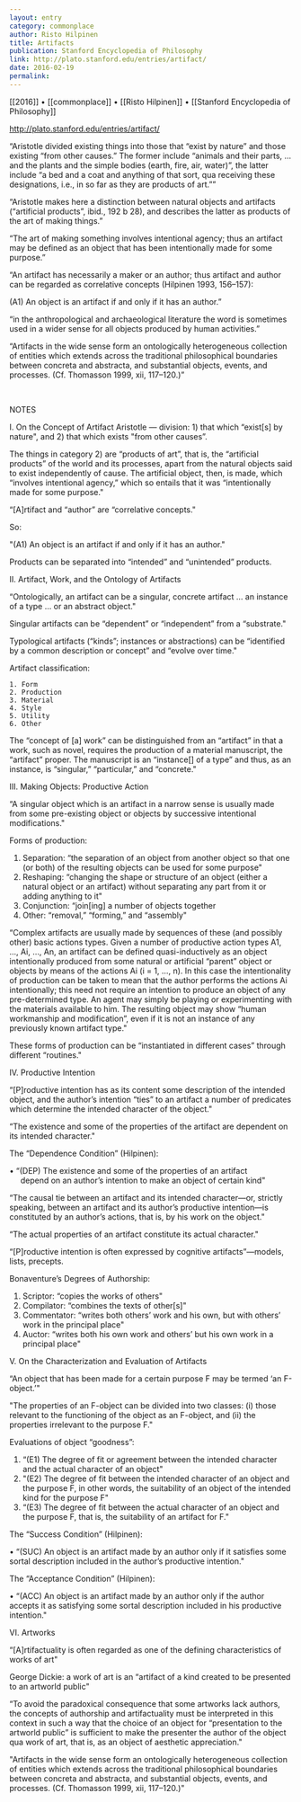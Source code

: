 ```yaml
---
layout: entry
category: commonplace
author: Risto Hilpinen
title: Artifacts
publication: Stanford Encyclopedia of Philosophy
link: http://plato.stanford.edu/entries/artifact/
date: 2016-02-19
permalink: 
---
```


[[2016]] • [[commonplace]] • [[Risto Hilpinen]] • [[Stanford Encyclopedia of Philosophy]]

http://plato.stanford.edu/entries/artifact/

“Aristotle divided existing things into those that “exist by nature” and those existing “from other causes.” The former include “animals and their parts, … and the plants and the simple bodies (earth, fire, air, water)”, the latter include “a bed and a coat and anything of that sort, qua receiving these designations, i.e., in so far as they are products of art.””

“Aristotle makes here a distinction between natural objects and artifacts (“artificial products”, ibid., 192 b 28), and describes the latter as products of the art of making things.”

“The art of making something involves intentional agency; thus an artifact may be defined as an object that has been intentionally made for some purpose.”

“An artifact has necessarily a maker or an author; thus artifact and author can be regarded as correlative concepts (Hilpinen 1993, 156–157):

(A1) An object is an artifact if and only if it has an author.”

“in the anthropological and archaeological literature the word is sometimes used in a wider sense for all objects produced by human activities.”

“Artifacts in the wide sense form an ontologically heterogeneous collection of entities which extends across the traditional philosophical boundaries between concreta and abstracta, and substantial objects, events, and processes. (Cf. Thomasson 1999, xii, 117–120.)”

<br>

NOTES

I. On the Concept of Artifact
Aristotle — division: 1) that which “exist[s] by nature", and 2) that which exists "from other causes”.

The things in category 2) are “products of art”, that is, the “artificial products” of the world and its processes, apart from the natural objects said to exist independently of cause.
The artificial object, then, is made, which “involves intentional agency,” which so entails that it was “intentionally made for some purpose."

“[A]rtifact and “author” are “correlative concepts."

So:

"(A1) An object is an artifact if and only if it has an author."

Products can be separated into “intended” and “unintended” products.

II. Artifact, Work, and the Ontology of Artifacts

“Ontologically, an artifact can be a singular, concrete artifact … an instance of a type … or an abstract object."

Singular artifacts can be “dependent” or “independent” from a “substrate."

Typological artifacts (“kinds”; instances or abstractions) can be “identified by a common description or concept” and “evolve over time."

Artifact classification:

	1. Form
	2. Production
	3. Material
	4. Style
	5. Utility
	6. Other

The “concept of [a] work” can be distinguished from an “artifact” in that a work, such as novel, requires the production of a material manuscript, the “artifact” proper. The manuscript is an “instance[] of a type” and thus, as an instance, is “singular,” “particular,” and “concrete."

III. Making Objects: Productive Action

“A singular object which is an artifact in a narrow sense is usually made from some pre-existing object or objects by successive intentional modifications."

Forms of production:

1. Separation: “the separation of an object from another object so that one (or both) of the resulting objects can be used for some purpose"
2. Reshaping: “changing the shape or structure of an object (either a natural object or an artifact) without separating any part from it or adding anything to it"
3. Conjunction: “join[ing] a number of objects together 	
4. Other: “removal,” “forming,” and “assembly"

“Complex artifacts are usually made by sequences of these (and possibly other) basic actions types. Given a number of productive action types A1, ..., Ai, …, An, an artifact can be defined quasi-inductively as an object intentionally produced from some natural or artificial “parent” object or objects by means of the actions Ai (i = 1, …, n). In this case the intentionality of production can be taken to mean that the author performs the actions Ai intentionally; this need not require an intention to produce an object of any pre-determined type. An agent may simply be playing or experimenting with the materials available to him. The resulting object may show “human workmanship and modification”, even if it is not an instance of any previously known artifact type."

These forms of production can be “instantiated in different cases” through different “routines."

IV. Productive Intention

“[P]roductive intention has as its content some description of the intended object, and the author’s intention “ties” to an artifact a number of predicates which determine the intended character of the object."

“The existence and some of the properties of the artifact are dependent on its intended character."

The “Dependence Condition” (Hilpinen):

• “(DEP) The existence and some of the properties of an artifact                depend on an author’s intention to make an object of certain kind"

“The causal tie between an artifact and its intended character—or, strictly speaking, between an artifact and its author’s productive intention—is constituted by an author’s actions, that is, by his work on the object."

“The actual properties of an artifact constitute its actual character."

“[P]roductive intention is often expressed by cognitive artifacts”—models, lists, precepts.

Bonaventure’s Degrees of Authorship:

1. Scriptor: “copies the works of others"
2. Compilator: “combines the texts of other[s]"
3. Commentator: “writes both others’ work and his own, but with others’ work in the principal place"
4. Auctor: “writes both his own work and others’ but his own work in a principal place"

V. On the Characterization and Evaluation of Artifacts

“An object that has been made for a certain purpose F may be termed ‘an F-object.’"

"The properties of an F-object can be divided into two classes: (i) those relevant to the functioning of the object as an F-object, and (ii) the properties irrelevant to the purpose F."

Evaluations of object “goodness”:

1. “(E1) The degree of fit or agreement between the intended character and the actual character of an object"
2. "(E2) The degree of fit between the intended character of an object and the purpose F, in other words, the suitability of an object of the intended kind for the purpose F"
3. “(E3) The degree of fit between the actual character of an object and the purpose F, that is, the suitability of an artifact for F."

The “Success Condition” (Hilpinen):

• “(SUC) An object is an artifact made by an author only if it satisfies some sortal description included in the author’s productive intention."

The “Acceptance Condition” (Hilpinen):

• “(ACC) An object is an artifact made by an author only if the author accepts it as satisfying some sortal description included in his productive intention."

VI. Artworks

“[A]rtifactuality is often regarded as one of the defining characteristics of works of art"

George Dickie: a work of art is an “artifact of a kind created to be presented to an artworld public"

“To avoid the paradoxical consequence that some artworks lack authors, the concepts of authorship and artifactuality must be interpreted in this context in such a way that the choice of an object for “presentation to the artworld public” is sufficient to make the presenter the author of the object qua work of art, that is, as an object of aesthetic appreciation."

"Artifacts in the wide sense form an ontologically heterogeneous collection of entities which extends across the traditional philosophical boundaries between concreta and abstracta, and substantial objects, events, and processes. (Cf. Thomasson 1999, xii, 117–120.)" 
